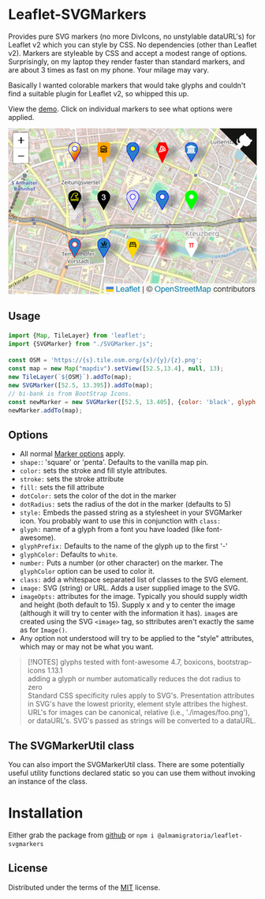 # Leaflet-SVGMarkers

Provides pure SVG markers (no more DivIcons, no unstylable dataURL's) for Leaflet v2 which you can style by CSS.  No dependencies (other than Leaflet v2).  Markers are styleable by CSS and accept a modest range of options.  Surprisingly, on my laptop they render faster than standard markers, and are about 3 times as fast on my phone.  Your milage may vary.

Basically I wanted colorable markers that would take glyphs and couldn't find
a suitable plugin for Leaflet v2, so whipped this up.  

View the [demo](https://almamigratoria-netizen.github.io/Leaflet-SVGMarkers/).   Click on individual markers to see what options were applied.

![Screenshot](./Screenshot.png)

## Usage
```js
import {Map, TileLayer} from 'leaflet';
import {SVGMarker} from "./SVGMarker.js";

const OSM = 'https://{s}.tile.osm.org/{x}/{y}/{z}.png';
const map = new Map("mapdiv").setView([52.5,13.4], null, 13);
new TileLayer(`${OSM}`).addTo(map);
new SVGMarker([52.5, 13.395]).addTo(map);
// bi-bank is from BootStrap Icons.
const newMarker = new SVGMarker([52.5, 13.405], {color: 'black', glyph: 'bi-bank'});
newMarker.addTo(map);
```

## Options
* All normal [Marker options](https://leafletjs.com/reference.html#marker-icon) apply.
* `shape:`: 'square' or 'penta'.  Defaults to the vanilla map pin.
* `color:` sets the stroke and fill style attributes.
* `stroke:` sets the stroke attribute
* `fill:` sets the fill attribute 
* `dotColor:` sets the color of the dot in the marker
* `dotRadius:` sets the radius of the dot in the marker (defaults to 5)
* `style:` Embeds the passed string as a stylesheet in your SVGMarker 
icon.  You probably want to use this in conjunction with `class:`
* `glyph:` name of a glyph from a font you have loaded (like font-awesome).
* `glyphPrefix:` Defaults to the name of the glyph up to the first '-' 
* `glyphColor:` Defaults to `white`.
* `number:` Puts a number (or other character) on the marker.  The `glyphColor` option can be used to color it. 
* `class:` add a whitespace separated list of classes to the SVG element.
* `image:` SVG (string) or URL.  Adds a user supplied image to the SVG.
* `imageOpts:` attributes for the image.  Typically you should supply width and height (both default to 15).  Supply x and y to center the image (although it will try to center with the information it has).  `image`s are created using the SVG `<image>` tag, so sttributes aren't exactly the same as for `Image()`.
* Any option not understood will try to be applied to the "style" attributes, which may or may not be what you want.
> [!NOTES]
> glyphs tested with font-awesome 4.7, boxicons, bootstrap-icons 1.13.1<br/>
> adding a glyph or number automatically reduces the dot radius to zero<br/>
> Standard CSS specificity rules apply to SVG's.  Presentation attributes in SVG's have the lowest priority, element style attribes the highest.
> URL's for images can be canonical, relative (i.e., './images/foo.png'), or dataURL's.  SVG's passed as strings will be converted to a dataURL.

## The SVGMarkerUtil class
You can also import the SVGMarkerUtil class.  There are some potentially 
useful utility functions declared static so you can use them without invoking
an instance of the class.

# Installation
Either grab the package from [github](
https://github.com/almamigratoria-netizen/Leaflet-SVGMarkers) or 
`npm i @almamigratoria/leaflet-svgmarkers`

## License
Distributed under the terms of the [MIT](https://opensource.org/license/mit) license.

